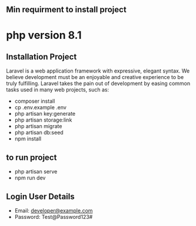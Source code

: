 ## Min requirment to install project
 # php version 8.1
 

## Installation Project

Laravel is a web application framework with expressive, elegant syntax. We believe development must be an enjoyable and creative experience to be truly fulfilling. Laravel takes the pain out of development by easing common tasks used in many web projects, such as:

- composer install
- cp .env.example .env
- php artisan key:generate
- php artisan storage:link
- php artisan migrate
- php artisan db:seed
- npm install

## to run project 
- php artisan serve
- npm run dev



## Login User Details
 - Email: developer@example.com
 - Password: Test@Password123#
